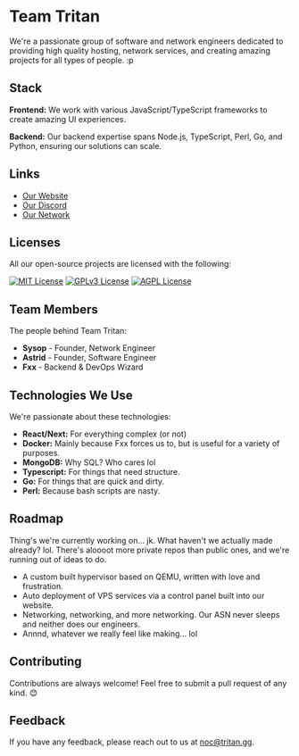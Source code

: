 # Team Tritan

We're a passionate group of software and network engineers dedicated to providing high quality hosting, network services, and creating amazing projects for all types of people. :p 

## Stack

**Frontend:** We work with various JavaScript/TypeScript frameworks to create amazing UI experiences.

**Backend:** Our backend expertise spans Node.js, TypeScript, Perl, Go, and Python, ensuring our solutions can scale.


## Links

- [Our Website](https://tritan.gg)
- [Our Discord](https://discord.gg/b85N597sac)
- [Our Network](https://bgp.tools/as393577)

## Licenses

All our open-source projects are licensed with the following:

[![MIT License](https://img.shields.io/badge/License-MIT-green.svg)](https://choosealicense.com/licenses/mit/)
[![GPLv3 License](https://img.shields.io/badge/License-GPL%20v3-yellow.svg)](https://opensource.org/licenses/)
[![AGPL License](https://img.shields.io/badge/license-AGPL-blue.svg)](http://www.gnu.org/licenses/agpl-3.0)

## Team Members

The people behind Team Tritan:

- **Sysop** - Founder, Network Engineer
- **Astrid** - Founder, Software Engineer
- **Fxx** - Backend & DevOps Wizard

## Technologies We Use

We're passionate about these technologies:

- **React/Next:** For everything complex (or not)
- **Docker:** Mainly because Fxx forces us to, but is useful for a variety of purposes.
- **MongoDB:** Why SQL? Who cares lol
- **Typescript:** For things that need structure.
- **Go:** For things that are quick and dirty.
- **Perl:** Because bash scripts are nasty.

## Roadmap

Thing's we're currently working on... jk. What haven't we actually made already? lol. There's aloooot more private repos than public ones, and we're running out of ideas to do.

- A custom built hypervisor based on QEMU, written with love and frustration.
- Auto deployment of VPS services via a control panel built into our website.
- Networking, networking, and more networking. Our ASN never sleeps and neither does our engineers.
- Annnd, whatever we really feel like making... lol

## Contributing

Contributions are always welcome! Feel free to submit a pull request of any kind. 😊

## Feedback

If you have any feedback, please reach out to us at [noc@tritan.gg](mailto:noc@tritan.gg).
